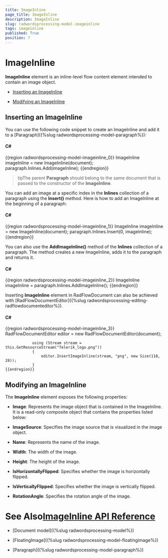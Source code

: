 ```yaml
---
title: ImageInline
page_title: ImageInline
description: ImageInline
slug: radwordsprocessing-model-imageinline
tags: imageinline
published: True
position: 7
---
```


# ImageInline



__ImageInline__ element is an inline-level flow content element intended to contain an image object.
      

* [Inserting an ImageInline](#inserting-an-imageinline)

* [Modifying an ImageInline](#modifying-an-imageinline)

## Inserting an ImageInline

You can use the following code snippet to create an ImageInline and add it to a [Paragraph]({%slug radwordsprocessing-model-paragraph%}):
        

#### __C#__

{{region radwordsprocessing-model-imageinline_0}}
	            ImageInline imageInline = new ImageInline(document);
	            paragraph.Inlines.Add(imageInline);
	{{endregion}}



>tipThe parent __Paragraph__ should belong to the same document that is passed to the constructor of the __ImageInline__.
          

You can add an image at a specific index in the __Inlines__ collection of a paragraph using the __Insert()__
          method. Here is how to add an ImageInline at the beginning of a paragraph:
        

#### __C#__

{{region radwordsprocessing-model-imageinline_1}}
	            ImageInline imageInline = new ImageInline(document);
	            paragraph.Inlines.Insert(0, imageInline);
	{{endregion}}



You can also use the __AddImageInline()__ method of the __Inlines__ collection of a paragraph. The
          method creates a new ImageInline, adds it to the paragraph and returns it.
        

#### __C#__

{{region radwordsprocessing-model-imageinline_2}}
	            ImageInline imageInline = paragraph.Inlines.AddImageInline();
	{{endregion}}



Inserting __ImageInline__ element in RadFlowDocument can also be achieved with
          [RadFlowDocumentEditor]({%slug radwordsprocessing-editing-radflowdocumenteditor%}).
        

#### __C#__

{{region radwordsprocessing-model-imageinline_3}}
	            RadFlowDocumentEditor editor = new RadFlowDocumentEditor(document);
	
	            using (Stream stream = this.GetResourceStream("Telerik_logo.png"))
	            {
	                editor.InsertImageInline(stream, "png", new Size(118, 28));
	            }
	{{endregion}}



## Modifying an ImageInline

The __ImageInline__ element exposes the following properties:
        

* __Image__: Represents the image object that is contained in the ImageInline. It is a read-only composite object that
              contains the properties listed below:
            

* __ImageSource__: Specifies the image source that is visualized in the image object.
                

* __Name__: Represents the name of the image.
                

* __Width__: The width of the image.
                

* __Height__: The height of the image.
                

* __IsHorizontallyFlipped__: Specifies whether the image is horizontally flipped.
                

* __IsVerticallyFlipped__: Specifies whether the image is vertically flipped.
                

* __RotationAngle__: Specifies the rotation angle of the image.
                

# See Also[ImageInline API Reference](http://www.telerik.com/help/wpf/allmembers_t_telerik_windows_documents_flow_model_shapes_imageinline.html)

 * [Document model]({%slug radwordsprocessing-model%})

 * [FloatingImage]({%slug radwordsprocessing-model-floatingimage%})

 * [Paragraph]({%slug radwordsprocessing-model-paragraph%})
